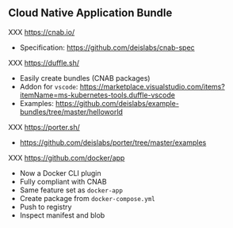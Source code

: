 ## Cloud Native Application Bundle

XXX https://cnab.io/

- Specification: https://github.com/deislabs/cnab-spec

XXX https://duffle.sh/

- Easily create bundles (CNAB packages)
- Addon for `vscode`: https://marketplace.visualstudio.com/items?itemName=ms-kubernetes-tools.duffle-vscode
- Examples: https://github.com/deislabs/example-bundles/tree/master/helloworld

XXX https://porter.sh/

- https://github.com/deislabs/porter/tree/master/examples

XXX https://github.com/docker/app

- Now a Docker CLI plugin
- Fully compliant with CNAB
- Same feature set as `docker-app`
- Create package from `docker-compose.yml`
- Push to registry
- Inspect manifest and blob